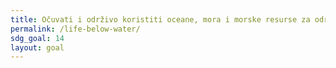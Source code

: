 ```yaml
---
title: Očuvati i održivo koristiti oceane, mora i morske resurse za održiv razvoj
permalink: /life-below-water/
sdg_goal: 14
layout: goal
---
```


